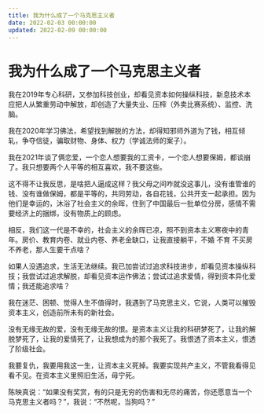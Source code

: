 ```yaml
---
title: 我为什么成了一个马克思主义者
date: 2022-02-03 00:00:00
updated: 2022-02-09 00:00:00
---
```


# 我为什么成了一个马克思主义者

我在2019年专心科研，又参加科技创业，却看见资本如何操纵科技，新息技术本应把人从繁重劳动中解放，却创造了大量失业、压榨（外卖比赛系统）、监控、洗脑。

我在2020年学习佛法，希望找到解脱的方法，却得知邪师外道为了钱，相互倾轧，争夺信徒，骗取财物、身体、权力（学诚法师的案子）。

我在2021年谈了俩恋爱，一个恋人想要我的工资卡，一个恋人想要保姆，都谈崩了。我只想要两个人平等的相互喜欢，我不要这些。

这不得不让我反思，是啥把人逼成这样？我父母之间咋就没这事儿，没有谁管谁的钱、没有谁做保姆，都是平等的，共同劳动，各自花钱，公共开支一起承担。因为他们是幸运的，沐浴了社会主义的余晖，住到了中国最后一批单位分房，感情不需要经济上的捆绑，没有物质上的顾虑。

相反，我们这一代是不幸的，社会主义的余晖已凉，照不到资本主义寒夜中的青年。房价、教育内卷、就业内卷、养老金缺口，让我直接躺平，不婚 不育 不买房 不养老，那人生要干点啥？

如果人没遇追求，生活无法继续。我已加尝试过追求科技进步，却看见资本操纵科技；我尝试过追求解脱，却看见资本运作佛法；尝试过追求爱情，得到资本异化爱情；我还能追求啥？

我在迷茫、困顿、觉得人生不值得时，我遇到了马克思主义，它说，人类可以摧毁资本主义，创造前所未有的新社会。

没有无缘无故的爱，没有无缘无故的恨。是资本主义让我的科研梦死了，让我的解脱梦死了，让我的爱情死了，让我想成为的那个我死了。我恨透了资本主义，恨透了阶级社会。

我要复仇，我要用我这一生，让资本主义死掉。我要实现共产主义，不管我看得见看不见。在资本主义里照旧生活，毋宁死。

陈映真说：“如果没有奖赏，有的只是无穷的伤害和无尽的痛苦，你还愿意当一个马克思主义者吗？”，我说：“不然呢，当狗吗？”


